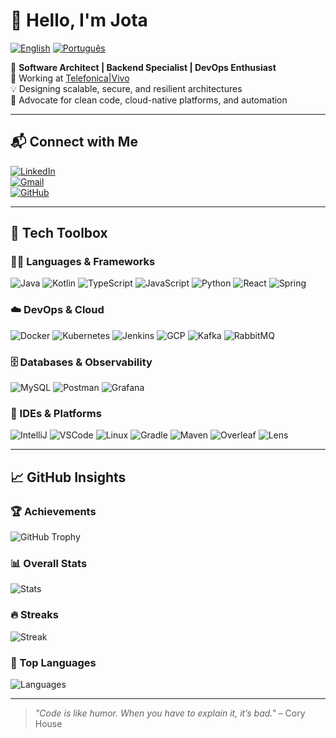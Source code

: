 # 👋 Hello, I'm Jota

[![English](https://img.shields.io/badge/lang-en-red.svg)](README.md)
[![Português](https://img.shields.io/badge/lang-pt--br-green.svg)](README.pt-br.md)

🎯 **Software Architect | Backend Specialist | DevOps Enthusiast**  
🏦 Working at [Telefonica|Vivo](https://www.vivo.com.br/)  
💡 Designing scalable, secure, and resilient architectures  
🚀 Advocate for clean code, cloud-native platforms, and automation

---

## 📬 Connect with Me

[![LinkedIn](https://img.shields.io/badge/LinkedIn-0A66C2.svg?style=for-the-badge&logo=linkedin&logoColor=white)](https://www.linkedin.com/in/jjjunior)  
[![Gmail](https://img.shields.io/badge/Gmail-EA4335.svg?style=for-the-badge&logo=gmail&logoColor=white)](mailto:jjjunior@gmail.com)  
[![GitHub](https://img.shields.io/badge/GitHub-181717.svg?style=for-the-badge&logo=github&logoColor=white)](https://github.com/jjjunior)

---

## 🧰 Tech Toolbox

### 👨‍💻 Languages & Frameworks
![Java](https://skillicons.dev/icons?i=java) ![Kotlin](https://skillicons.dev/icons?i=kotlin) ![TypeScript](https://skillicons.dev/icons?i=ts) ![JavaScript](https://skillicons.dev/icons?i=js) ![Python](https://skillicons.dev/icons?i=python) ![React](https://skillicons.dev/icons?i=react) ![Spring](https://skillicons.dev/icons?i=spring)

### ☁️ DevOps & Cloud
![Docker](https://skillicons.dev/icons?i=docker) ![Kubernetes](https://skillicons.dev/icons?i=kubernetes) ![Jenkins](https://skillicons.dev/icons?i=jenkins) ![GCP](https://skillicons.dev/icons?i=gcp) ![Kafka](https://skillicons.dev/icons?i=kafka) ![RabbitMQ](https://skillicons.dev/icons?i=rabbitmq)

### 🗄️ Databases & Observability
![MySQL](https://skillicons.dev/icons?i=mysql) ![Postman](https://skillicons.dev/icons?i=postman) ![Grafana](https://skillicons.dev/icons?i=grafana)

### 🧪 IDEs & Platforms
![IntelliJ](https://skillicons.dev/icons?i=idea) ![VSCode](https://skillicons.dev/icons?i=vscode) ![Linux](https://skillicons.dev/icons?i=linux) ![Gradle](https://skillicons.dev/icons?i=gradle) ![Maven](https://skillicons.dev/icons?i=maven) ![Overleaf](https://skillicons.dev/icons?i=latex) ![Lens](https://skillicons.dev/icons?i=kubernetes)

---

## 📈 GitHub Insights

### 🏆 Achievements
![GitHub Trophy](https://github-profile-trophy.vercel.app/?username=jjjunior&show=reviews,discussions_started,discussions_answered,prs_merged,prs_merged_percentage&theme=darkhub&column=6&margin-w=10&margin-h=10)

### 📊 Overall Stats
![Stats](https://github-readme-stats.vercel.app/api?username=jjjunior&count_private=true&include_all_commits=true&hide=contribs&show_icons=true&theme=darkhub)

### 🔥 Streaks
![Streak](https://streak-stats.demolab.com/?user=jjjunior&theme=darkhub)

### 💬 Top Languages
![Languages](https://github-readme-stats.vercel.app/api/top-langs/?username=jjjunior&layout=compact&langs_count=10&theme=darkhub)

---

> *"Code is like humor. When you have to explain it, it’s bad."* – Cory House
